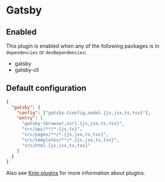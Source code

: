# Gatsby

## Enabled

This plugin is enabled when any of the following packages is in `dependencies` or `devDependencies`:

- gatsby
- gatsby-cli

## Default configuration

```json
{
  "gatsby": {
    "config": ["gatsby-{config,node}.{js,jsx,ts,tsx}"],
    "entry": [
      "gatsby-{browser,ssr}.{js,jsx,ts,tsx}",
      "src/api/**/*.{js,ts}",
      "src/pages/**/*.{js,jsx,ts,tsx}",
      "src/templates/**/*.{js,jsx,ts,tsx}",
      "src/html.{js,jsx,ts,tsx}"
    ]
  }
}
```

Also see [Knip plugins](https://github.com/webpro/knip/blob/next/README.md#plugins) for more information about plugins.
